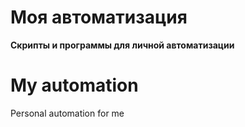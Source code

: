# Моя автоматизация

**Скрипты и программы для личной автоматизации**

# Мy automation
Personal automation for me
